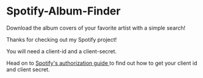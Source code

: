 # Spotify-Album-Finder
Download the album covers of your favorite artist with a simple search!

Thanks for checking out my Spotify project! 

You will need a client-id and a client-secret.

Head on to [Spotify's authorization guide ](https://developer.spotify.com/documentation/general/guides/authorization-guide/) to find out how to get your client id and client secret.
